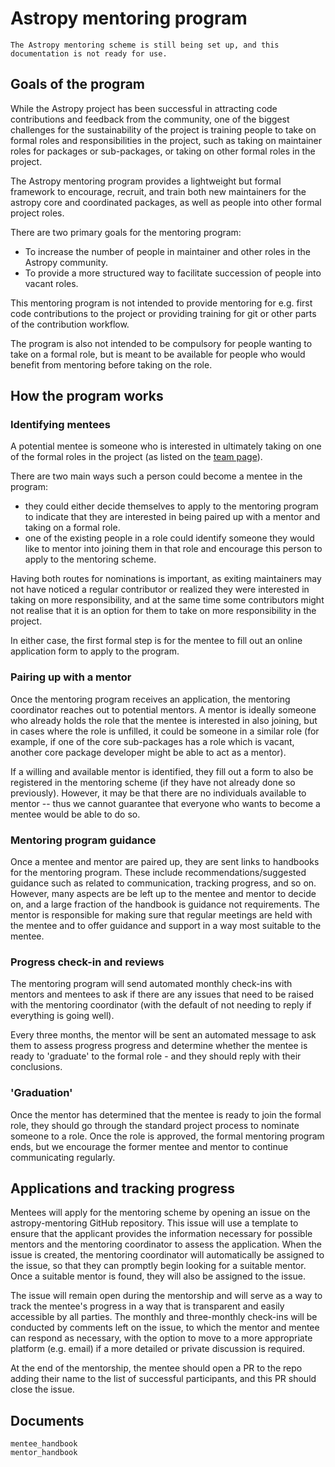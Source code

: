 # Astropy mentoring program

```{warning}
The Astropy mentoring scheme is still being set up, and this
documentation is not ready for use.
```

## Goals of the program

While the Astropy project has been successful in attracting code contributions
and feedback from the community, one of the biggest challenges for the
sustainability of the project is training people to take on formal roles and
responsibilities in the project, such as taking on maintainer roles for packages
or sub-packages, or taking on other formal roles in the project.

The Astropy mentoring program provides a lightweight but formal framework to
encourage, recruit, and train both new maintainers for the astropy core and
coordinated packages, as well as people into other formal project roles.

There are two primary goals for the mentoring program:

* To increase the number of people in maintainer and other roles in the Astropy community.
* To provide a more structured way to facilitate succession of people into vacant roles.

This mentoring program is not intended to provide mentoring for e.g. first code
contributions to the project or providing training for git or other parts of the
contribution workflow.

The program is also not intended to be compulsory for people wanting to
take on a formal role, but is meant to be available for people who would benefit
from mentoring before taking on the role.

## How the program works

### Identifying mentees

A potential mentee is someone who is interested in ultimately taking on one of
the formal roles in the project (as listed on the [team page](https://www.astropy.org/team.html)).

There are two main ways such a person could become a mentee in the program:

* they could either decide themselves to apply to the mentoring program to
  indicate that they are interested in being paired up with a mentor and taking on
  a formal role.
* one of the existing people in a role could identify someone they would like to mentor
  into joining them in that role and encourage this person to apply to the mentoring scheme.

Having both routes for nominations is important, as exiting maintainers may not
have noticed a regular contributor or realized they were interested in taking on
more responsibility, and at the same time some contributors might not realise
that it is an option for them to take on more responsibility in the project.

In either case, the first formal step is for the mentee to fill out an
online application form to apply to the program.

### Pairing up with a mentor

Once the mentoring program receives an application, the mentoring coordinator
reaches out to potential mentors. A mentor is ideally someone who already holds
the role that the mentee is interested in also joining, but in cases where the
role is unfilled, it could be someone in a similar role (for example, if one of
the core sub-packages has a role which is vacant, another core package developer
might be able to act as a mentor).

If a willing and available mentor is identified, they fill out a form to also be
registered in the mentoring scheme (if they have not already done so
previously). However, it may be that there are no individuals available to
mentor -- thus we cannot guarantee that everyone who wants to become a mentee
would be able to do so.

### Mentoring program guidance

Once a mentee and mentor are paired up, they are sent links to
handbooks for the mentoring program. These include
recommendations/suggested guidance such as related to communication, tracking
progress, and so on. However, many aspects are be left up to the mentee and
mentor to decide on, and a large fraction of the handbook is guidance
not requirements. The mentor is responsible for making sure that regular
meetings are held with the mentee and to offer guidance and support in a way
most suitable to the mentee.

### Progress check-in and reviews

The mentoring program will send automated monthly check-ins with mentors and
mentees to ask if there are any issues that need to be raised with the mentoring
coordinator (with the default of not needing to reply if everything is going
well).

Every three months, the mentor will be sent an automated message to ask them to
assess progress progress and determine whether the mentee is ready to 'graduate'
to the formal role - and they should reply with their conclusions.

### 'Graduation'

Once the mentor has determined that the mentee is ready to join the formal role,
they should go through the standard project process to nominate someone to a role.
Once the role is approved, the formal mentoring program ends, but we encourage
the former mentee and mentor to continue communicating regularly.

## Applications and tracking progress

Mentees will apply for the mentoring scheme by opening an issue on the
astropy-mentoring GitHub repository. This issue will use a template to ensure
that the applicant provides the information necessary for possible mentors and
the mentoring coordinator to assess the application. When the issue is created,
the mentoring coordinator will automatically be assigned to the issue, so that
they can promptly begin looking for a suitable mentor. Once a suitable mentor is
found, they will also be assigned to the issue.

The issue will remain open during the mentorship and will serve as a way to
track the mentee's progress in a way that is transparent and  easily accessible
by all parties. The monthly and three-monthly check-ins will be conducted by
comments left on the issue, to which the mentor and mentee can respond as 
necessary, with the option to move to a more appropriate platform (e.g. email)
if a more detailed or private discussion is required.

At the end of the mentorship, the mentee should open a PR to the repo adding
their name to the list of successful participants, and this PR should close the
issue.

## Documents

```{toctree}
mentee_handbook
mentor_handbook
```
